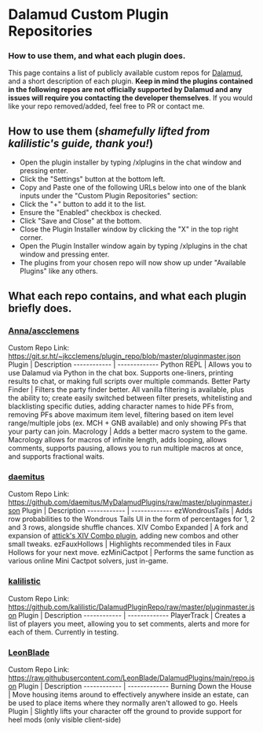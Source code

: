 # Dalamud Custom Plugin Repositories
### How to use them, and what each plugin does.
This page contains a list of publicly available custom repos for [Dalamud](https://github.com/goatcorp/Dalamud), and a short description of each plugin. **Keep in mind the plugins contained in the following repos are not officially supported by Dalamud and any issues will require you contacting the developer themselves**. If you would like your repo removed/added, feel free to PR or contact me.

## How to use them (*shamefully lifted from kalilistic's guide, thank you!*)
* Open the plugin installer by typing /xlplugins in the chat window and pressing enter.
* Click the "Settings" button at the bottom left.
* Copy and Paste one of the following URLs below into one of the blank inputs under the "Custom Plugin Repositories" section: 
* Click the "+" button to add it to the list.
* Ensure the "Enabled" checkbox is checked.
* Click "Save and Close" at the bottom.
* Close the Plugin Installer window by clicking the "X" in the top right corner.
* Open the Plugin Installer window again by typing /xlplugins in the chat window and pressing enter.
* The plugins from your chosen repo will now show up under "Available Plugins" like any others.

## What each repo contains, and what each plugin briefly does. 
### [Anna/ascclemens](https://github.com/ascclemens) 
Custom Repo Link: https://git.sr.ht/~jkcclemens/plugin_repo/blob/master/pluginmaster.json
Plugin | Description
------------ | -------------
Python REPL | Allows you to use Dalamud via Python in the chat box. Supports one-liners, printing results to chat, or making full scripts over multiple commands.
Better Party Finder | Filters the party finder better. All vanilla filtering is available, plus the ability to; create easily switched between filter presets, whitelisting and blacklisting specific duties, adding character names to hide PFs from, removing PFs above maximum item level, filtering based on item level range/multiple jobs (ex. MCH + GNB available) and only showing PFs that your party can join.
Macrology | Adds a better macro system to the game. Macrology allows for macros of infinite length, adds looping, allows comments, supports pausing, allows you to run multiple macros at once, and supports fractional waits.

### [daemitus](https://github.com/daemitus)
Custom Repo Link: https://github.com/daemitus/MyDalamudPlugins/raw/master/pluginmaster.json
Plugin | Description
------------ | -------------
ezWondrousTails | Adds row probabilities to the Wondrous Tails UI in the form of percentages for 1, 2 and 3 rows, alongside shuffle chances.
XIV Combo Expanded | A fork and expansion of [attick's XIV Combo plugin](https://github.com/attickdoor/XivComboPlugin), adding new combos and other small tweaks. 
ezFauxHollows | Highlights recommended tiles in Faux Hollows for your next move.
ezMiniCactpot | Performs the same function as various online Mini Cactpot solvers, just in-game. 

### [kalilistic](https://github.com/kalilistic)
Custom Repo Link: https://github.com/kalilistic/DalamudPluginRepo/raw/master/pluginmaster.json
Plugin | Description
------------ | -------------
PlayerTrack | Creates a list of players you meet, allowing you to set comments, alerts and more for each of them. Currently in testing.

### [LeonBlade](https://github.com/LeonBlade)
Custom Repo Link: https://raw.githubusercontent.com/LeonBlade/DalamudPlugins/main/repo.json
Plugin | Description
------------ | -------------
Burning Down the House | Move housing items around to effectively anywhere inside an estate, can be used to place items where they normally aren't allowed to go.
Heels Plugin | Slightly lifts your character off the ground to provide support for heel mods (only visible client-side)
